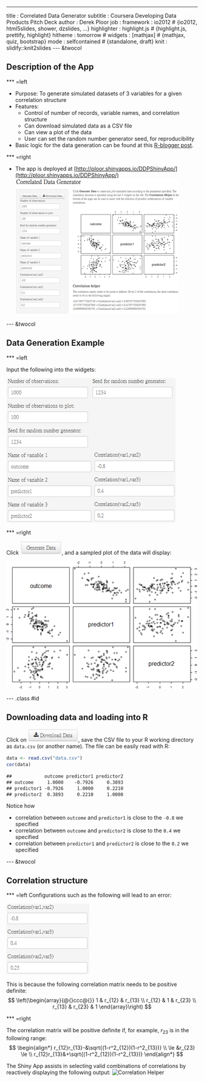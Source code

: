 ---
title       : Correlated Data Generator
subtitle    : Coursera Developing Data Products Pitch Deck
author      : Derek Ploor
job         : 
framework   : io2012        # {io2012, html5slides, shower, dzslides, ...}
highlighter : highlight.js  # {highlight.js, prettify, highlight}
hitheme     : tomorrow      # 
widgets     : [mathjax]            # {mathjax, quiz, bootstrap}
mode        : selfcontained # {standalone, draft}
knit        : slidify::knit2slides
---  &twocol

## Description of the App

*** =left

- Purpose: To generate simulated datasets of 3 variables for a given correlation structure
- Features:
    - Control of number of records, variable names, and correlation structure
    - Can download simulated data as a CSV file
    - Can view a plot of the data
    - User can set the random number generator seed, for reproducibility
- Basic logic for the data generation can be found at this [R-blogger post](http://www.r-bloggers.com/simulating-random-multivariate-correlated-data-continuous-variables/ "Simulating Random Multivariate Correlated Data (Continuous Variables)").

*** =right
- The app is deployed at [http://ploor.shinyapps.io/DDPShinyApp/](http://ploor.shinyapps.io/DDPShinyApp/)
![Application Screen Shot](assets/img/app01_halfsize.png)

---  &twocol

## Data Generation Example

*** =left

Input the following into the widgets:

![Example Configuration](assets/img/exampleConfig01_edit.png)

*** =right

Click ![Generate Data](assets/img/GenerateData_button01.png), and a sampled plot of the data will display:

![Data Plot](assets/img/plot01.png)

--- .class #id 

## Downloading data and loading into R

Click on ![Download Data](assets/img/DownloadData_button01.png), save the CSV file to your R working directory as `data.csv` (or another name).   The file can be easily read with R:


```r
data <- read.csv("data.csv")
cor(data)
```

```
##            outcome predictor1 predictor2
## outcome     1.0000    -0.7926     0.3893
## predictor1 -0.7926     1.0000     0.2210
## predictor2  0.3893     0.2210     1.0000
```

Notice how
- correlation between `outcome` and `predictor1` is close to the `-0.8` we specified
- correlation between `outcome` and `predictor2` is close to the `0.4` we specified
- correlation between `predictor1` and `predictor2` is close to the `0.2` we specified


---  &twocol

## Correlation structure

*** =left
Configurations such as the following will lead to an error:

![Bad Configuration](assets/img/badConfig01.png)
<!--```{r, echo=FALSE}
chol(matrix(cbind(1,-.80,.4,  -.80,1,.25,  .4,.25,1),nrow=3))
```-->

This is because the following correlation matrix needs to be positive definite:
$$
\left(\begin{array}{@{}ccc@{}}
                    1 & r_{12} & r_{13} \\
                    r_{12} & 1 & r_{23} \\
                    r_{13} & r_{23} & 1
                  \end{array}\right)
$$

*** =right

The correlation matrix will be positive definite if, for example, $r_{23}$ is in the following range:
$$
\begin{align*}
r_{12}r_{13}-&\sqrt{(1-r^2_{12})(1-r^2_{13})} \\
\le &r_{23} \le \\
r_{12}r_{13}&+\sqrt{(1-r^2_{12})(1-r^2_{13})}
\end{align*}
$$

The Shiny App assists in selecting valid combinations of correlations by reactively displaying the following output:
![Correlation Helper](assets/img/corrHelper01.png)
